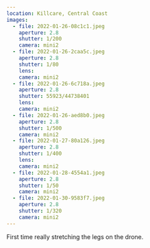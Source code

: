 ```yaml
---
location: Killcare, Central Coast
images:
  - file: 2022-01-26-08c1c1.jpeg
    aperture: 2.8
    shutter: 1/200
    camera: mini2
  - file: 2022-01-26-2caa5c.jpeg
    aperture: 2.8
    shutter: 1/80
    lens:
    camera: mini2
  - file: 2022-01-26-6c718a.jpeg
    aperture: 2.8
    shutter: 55923/44738401
    lens:
    camera: mini2
  - file: 2022-01-26-aed8b0.jpeg
    aperture: 2.8
    shutter: 1/500
    camera: mini2
  - file: 2022-01-27-80a126.jpeg
    aperture: 2.8
    shutter: 1/400
    lens:
    camera: mini2
  - file: 2022-01-28-4554a1.jpeg
    aperture: 2.8
    shutter: 1/50
    camera: mini2
  - file: 2022-01-30-9583f7.jpeg
    aperture: 2.8
    shutter: 1/320
    camera: mini2
---
```


First time really stretching the legs on the drone.
